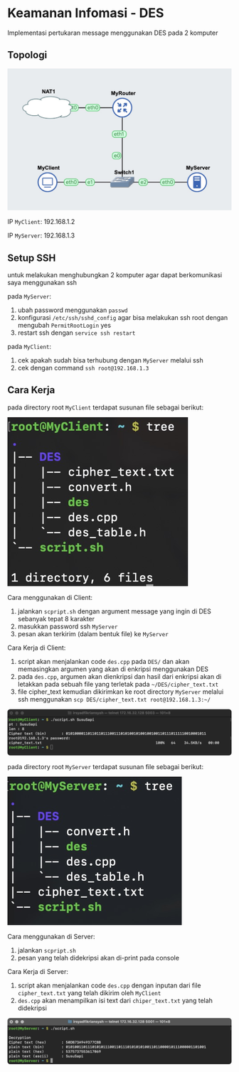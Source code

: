 # Keamanan Infomasi - DES

Implementasi pertukaran message menggunakan DES pada 2 komputer

## Topologi

![topologi](images/topologi.jpg)

IP `MyClient`: 192.168.1.2

IP `MyServer`: 192.168.1.3

## Setup SSH

untuk melakukan menghubungkan 2 komputer agar dapat berkomunikasi saya menggunakan ssh

pada `MyServer`:

1. ubah password menggunakan `passwd`
2. konfigurasi `/etc/ssh/sshd_config` agar bisa melakukan ssh root dengan mengubah `PermitRootLogin` yes
3. restart ssh dengan `service ssh restart`

pada `MyClient`:

1. cek apakah sudah bisa terhubung dengan `MyServer` melalui ssh
2. cek dengan command `ssh root@192.168.1.3`

## Cara Kerja

pada directory root `MyClient` terdapat susunan file sebagai berikut:

![file_client](images/file_client.jpg)

Cara menggunakan di Client:
1. jalankan `scpript.sh` dengan argument message yang ingin di DES sebanyak tepat 8 karakter
2. masukkan password ssh `MyServer`
3. pesan akan terkirim (dalam bentuk file) ke `MyServer`

Cara Kerja di Client:
1. script akan menjalankan code `des.cpp` pada `DES/` dan akan memasingkan argumen yang akan di enkripsi menggunakan DES
2. pada `des.cpp`, argumen akan dienkripsi dan hasil dari enkripsi akan di letakkan pada sebuah file yang terletak pada `~/DES/cipher_text.txt`
3. file cipher_text kemudian dikirimkan ke root directory `MyServer` melalui ssh menggunakan `scp DES/cipher_text.txt root@192.168.1.3:~/`

![test_client](images/test_client.jpg)

pada directory root `MyServer` terdapat susunan file sebagai berikut:

![file_server](images/file_server.jpg)

Cara menggunakan di Server:
1. jalankan `scpript.sh`
2. pesan yang telah didekripsi akan di-print pada console

Cara Kerja di Server:
1. script akan menjalankan code `des.cpp` dengan inputan dari file `cipher_text.txt` yang telah dikirim oleh `MyClient`
2. `des.cpp` akan menampilkan isi text dari `chiper_text.txt` yang telah didekripsi

![test_server](images/test_server.jpg)
